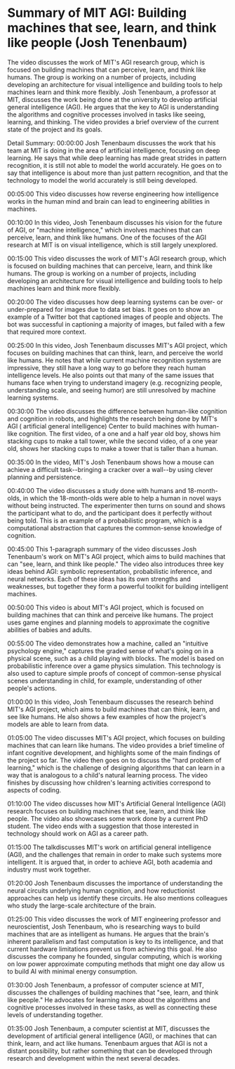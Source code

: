 # Summary of MIT AGI: Building machines that see, learn, and think like people (Josh Tenenbaum)

The video discusses the work of MIT's AGI research group, which is focused on building machines that can perceive, learn, and think like humans. The group is working on a number of projects, including developing an architecture for visual intelligence and building tools to help machines learn and think more flexibly.
Josh Tenenbaum, a professor at MIT, discusses the work being done at the university to develop artificial general intelligence (AGI). He argues that the key to AGI is understanding the algorithms and cognitive processes involved in tasks like seeing, learning, and thinking. The video provides a brief overview of the current state of the project and its goals.

Detail Summary: 
00:00:00
Josh Tenenbaum discusses the work that his team at MIT is doing in the area of artificial intelligence, focusing on deep learning. He says that while deep learning has made great strides in pattern recognition, it is still not able to model the world accurately. He goes on to say that intelligence is about more than just pattern recognition, and that the technology to model the world accurately is still being developed.

00:05:00
This video discusses how reverse engineering how intelligence works in the human mind and brain can lead to engineering abilities in machines.

00:10:00
In this video, Josh Tenenbaum discusses his vision for the future of AGI, or "machine intelligence," which involves machines that can perceive, learn, and think like humans. One of the focuses of the AGI research at MIT is on visual intelligence, which is still largely unexplored.

00:15:00
This video discusses the work of MIT's AGI research group, which is focused on building machines that can perceive, learn, and think like humans. The group is working on a number of projects, including developing an architecture for visual intelligence and building tools to help machines learn and think more flexibly.

00:20:00
The video discusses how deep learning systems can be over- or under-prepared for images due to data set bias. It goes on to show an example of a Twitter bot that captioned images of people and objects. The bot was successful in captioning a majority of images, but failed with a few that required more context.

00:25:00
In this video, Josh Tenenbaum discusses MIT's AGI project, which focuses on building machines that can think, learn, and perceive the world like humans. He notes that while current machine recognition systems are impressive, they still have a long way to go before they reach human intelligence levels. He also points out that many of the same issues that humans face when trying to understand imagery (e.g. recognizing people, understanding scale, and seeing humor) are still unresolved by machine learning systems.

00:30:00
The video discusses the difference between human-like cognition and cognition in robots, and highlights the research being done by MIT's AGI ( artificial general intelligence) Center to build machines with human-like cognition. The first video, of a one and a half year old boy, shows him stacking cups to make a tall tower, while the second video, of a one year old, shows her stacking cups to make a tower that is taller than a human.

00:35:00
In the video, MIT's Josh Tenenbaum shows how a mouse can achieve a difficult task--bringing a cracker over a wall--by using clever planning and persistence.

00:40:00
The video discusses a study done with humans and 18-month-olds, in which the 18-month-olds were able to help a human in novel ways without being instructed. The experimenter then turns on sound and shows the participant what to do, and the participant does it perfectly without being told. This is an example of a probabilistic program, which is a computational abstraction that captures the common-sense knowledge of cognition.

00:45:00
This 1-paragraph summary of the video discusses Josh Tenenbaum's work on MIT's AGI project, which aims to build machines that can "see, learn, and think like people." The video also introduces three key ideas behind AGI: symbolic representation, probabilistic inference, and neural networks. Each of these ideas has its own strengths and weaknesses, but together they form a powerful toolkit for building intelligent machines.

00:50:00
This video is about MIT's AGI project, which is focused on building machines that can think and perceive like humans. The project uses game engines and planning models to approximate the cognitive abilities of babies and adults.

00:55:00
The video demonstrates how a machine, called an "intuitive psychology engine," captures the graded sense of what's going on in a physical scene, such as a child playing with blocks. The model is based on probabilistic inference over a game physics simulation. This technology is also used to capture simple proofs of concept of common-sense physical scenes understanding in child, for example, understanding of other people's actions.

01:00:00
In this video, Josh Tenenbaum discusses the research behind MIT's AGI project, which aims to build machines that can think, learn, and see like humans. He also shows a few examples of how the project's models are able to learn from data.

01:05:00
The video discusses MIT's AGI project, which focuses on building machines that can learn like humans. The video provides a brief timeline of infant cognitive development, and highlights some of the main findings of the project so far. The video then goes on to discuss the "hard problem of learning," which is the challenge of designing algorithms that can learn in a way that is analogous to a child's natural learning process. The video finishes by discussing how children's learning activities correspond to aspects of coding.

01:10:00
The video discusses how MIT's Artificial General Intelligence (AGI) research focuses on building machines that see, learn, and think like people. The video also showcases some work done by a current PhD student. The video ends with a suggestion that those interested in technology should work on AGI as a career path.

01:15:00
The talkdiscusses MIT's work on artificial general intelligence (AGI), and the challenges that remain in order to make such systems more intelligent. It is argued that, in order to achieve AGI, both academia and industry must work together.

01:20:00
Josh Tenenbaum discusses the importance of understanding the neural circuits underlying human cognition, and how reductionist approaches can help us identify these circuits. He also mentions colleagues who study the large-scale architecture of the brain.

01:25:00
This video discusses the work of MIT engineering professor and neuroscientist, Josh Tenenbaum, who is researching ways to build machines that are as intelligent as humans. He argues that the brain's inherent parallelism and fast computation is key to its intelligence, and that current hardware limitations prevent us from achieving this goal. He also discusses the company he founded, singular computing, which is working on low power approximate computing methods that might one day allow us to build AI with minimal energy consumption.

01:30:00
Josh Tenenbaum, a professor of computer science at MIT, discusses the challenges of building machines that "see, learn, and think like people." He advocates for learning more about the algorithms and cognitive processes involved in these tasks, as well as connecting these levels of understanding together.

01:35:00
Josh Tenenbaum, a computer scientist at MIT, discusses the development of artificial general intelligence (AGI), or machines that can think, learn, and act like humans. Tenenbaum argues that AGI is not a distant possibility, but rather something that can be developed through research and development within the next several decades.


